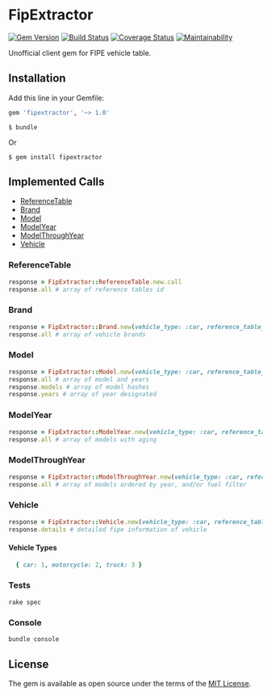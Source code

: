 # FipExtractor

[![Gem Version](https://badge.fury.io/rb/fipextractor.svg)](https://badge.fury.io/rb/fipextractor)
[![Build Status](https://travis-ci.org/Rynaro/FipExtractor.svg?branch=master)](https://travis-ci.org/Rynaro/FipExtractor)
[![Coverage Status](https://coveralls.io/repos/github/Rynaro/FipExtractor/badge.svg?branch=master)](https://coveralls.io/github/Rynaro/FipExtractor?branch=master)
[![Maintainability](https://api.codeclimate.com/v1/badges/e99b5562ae060486d7d9/maintainability)](https://codeclimate.com/github/Rynaro/FipExtractor/maintainability)

Unofficial client gem for FIPE vehicle table.

## Installation

Add this line in your Gemfile:

```ruby
gem 'fipextractor', '~> 1.0'
```

    $ bundle

Or

    $ gem install fipextractor

## Implemented Calls

- [ReferenceTable](#referencetable)
- [Brand](#brand)
- [Model](#Model)
- [ModelYear](#modelyear)
- [ModelThroughYear](#modelthroughyear)
- [Vehicle](#vehicle)

### ReferenceTable

```ruby
response = FipExtractor::ReferenceTable.new.call
response.all # array of reference tables id
```

### Brand

```ruby
response = FipExtractor::Brand.new(vehicle_type: :car, reference_table_id: 66).call
response.all # array of vehicle brands
```

### Model

```ruby
response = FipExtractor::Model.new(vehicle_type: :car, reference_table_id: 66, brand_id: 44).call
response.all # array of model and years
response.models # array of model hashes
response.years # array of year designated
```

### ModelYear

```ruby
response = FipExtractor::ModelYear.new(vehicle_type: :car, reference_table_id: 66, brand_id: 44, model_id: 1878).call
response.all # array of models with aging
```

### ModelThroughYear

```ruby
response = FipExtractor::ModelThroughYear.new(vehicle_type: :car, reference_table_id: 66, brand_id: 44, year: 1999, fuel: 1).call
response.all # array of models ordered by year, and/or fuel filter
```

### Vehicle

```ruby
response = FipExtractor::Vehicle.new(vehicle_type: :car, reference_table_id: 237, brand_id: 59, model_id: 2365, year: 1999, fuel: 3).call
response.details # detailed fipe information of vehicle
```

#### Vehicle Types

```ruby
  { car: 1, motorcycle: 2, truck: 3 }
```

### Tests

`rake spec`

### Console

`bundle console`

## License

The gem is available as open source under the terms of the [MIT License](https://opensource.org/licenses/MIT).
